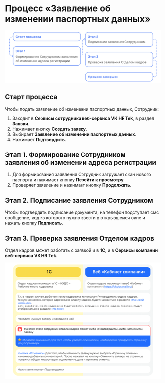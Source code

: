 # Процесс «Заявление об изменении паспортных данных»

![](./assets/1.png)

## Старт процесса

Чтобы подать заявление об изменении паспортных данных, Сотрудник:
1. Заходит в **Сервисы сотрудника веб-сервиса VK HR Tek**, в раздел **Заявки**. 
2. Нажимает кнопку **Создать заявку**.
3. Выбирает **Заявление об изменении паспортных данных**.
4. Нажимает **Подтвердить**.

## Этап 1. Формирование Сотрудником заявления об изменении адреса регистрации

1. Для формирования заявления Сотрудник загружает скан нового паспорта и нажимает кнопку **Перейти к просмотру**.
2. Проверяет заявление и нажимает кнопку **Продолжить**.

## Этап 2. Подписание заявления Сотрудником

Чтобы подтвердить подписание документа, на телефон подступает смс сообщение, код из которого нужно ввести в открывшемся окне и нажать кнопку **Подписать**.

## Этап 3. Проверка заявления Отделом кадров

Отдел кадров может работать с заявкой и в **1С**, и в **Сервисы компании веб-сервиса VK HR Tek**.

![](./assets/2.png)